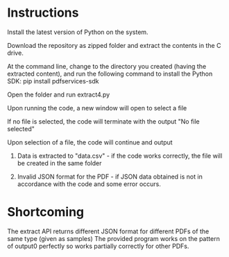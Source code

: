 # Instructions

Install the latest version of Python on the system.

Download the repository as zipped folder and extract the contents in the C drive.

At the command line, change to the directory you created (having the extracted content), and run the following command to install the Python SDK: pip install pdfservices-sdk

Open the folder and run extract4.py

Upon running the code, a new window will open to select a file

If no file is selected, the code will terminate with the output "No file selected"

Upon selection of a file, the code will continue and output 

1. Data is extracted to "data.csv" - if the code works correctly, the file will be created in the same folder
 
2. Invalid JSON format for the PDF - if JSON data obtained is not in accordance with the code and some error occurs.


# Shortcoming
The extract API returns different JSON format for different PDFs of the same type (given as samples)
The provided program works on the pattern of output0 perfectly so works partially correctly for other PDFs. 


